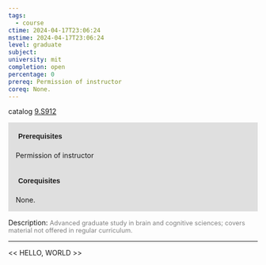 ```yaml
---
tags:
  - course
ctime: 2024-04-17T23:06:24
mstime: 2024-04-17T23:06:24
level: graduate
subject: 
university: mit
completion: open
percentage: 0
prereq: Permission of instructor
coreq: None.
---
```


catalog [9.S912](http://student.mit.edu/catalog/m9b.html#9.S912)

<span style="display: block; padding: 15px; background-color: rgb(100, 100, 100, 0.2);"><font id="m_prereq3838_0" style="display: block; font-family: Arial, sans-serif; font-weight: bold; padding: 5px">Prerequisites</font><br><span id="prereq3838_0">Permission of instructor</span></span>
<span style="display: block; padding: 15px; background-color: rgb(100, 100, 100, 0.2);"><font id="m_coreq3838_0" style="display: block; font-family: Arial, sans-serif; font-weight: bold; padding: 5px">Corequisites</font><br><span id="coreq3838_0">None.</span></span>

<font style="">Description:</font>
<font style="color: grey; font-size: 0.8rem;">Advanced graduate study in brain and cognitive sciences; covers material not offered in regular curriculum.</font>



---

<< HELLO, WORLD >>
